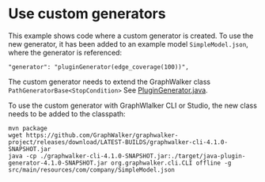# Use custom generators

This example shows code where a custom generator is created. To use the new generator, it has been added to an example model `SimpleModel.json`, where the generator is referenced:

`"generator": "pluginGenerator(edge_coverage(100))",`

The custom generator needs to extend the GraphWalker class `PathGeneratorBase<StopCondition>`
See [PluginGenerator.java](https://github.com/GraphWalker/graphwalker-example/blob/master/java-plugin-generator/src/main/java/com/mycompany/lib/PluginGenerator.java).

To use the custom generator with GraphWlalker CLI or Studio, the new class needs to be added to the classpath:
```
mvn package
wget https://github.com/GraphWalker/graphwalker-project/releases/download/LATEST-BUILDS/graphwalker-cli-4.1.0-SNAPSHOT.jar
java -cp ./graphwalker-cli-4.1.0-SNAPSHOT.jar:./target/java-plugin-generator-4.1.0-SNAPSHOT.jar org.graphwalker.cli.CLI offline -g src/main/resources/com/company/SimpleModel.json
```
